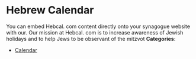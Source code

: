 # Hebrew Calendar


You can embed Hebcal. com content directly onto your synagogue website with our. Our mission at Hebcal. com is to increase awareness of Jewish holidays and to help Jews to be observant of the mitzvot
**Categories**:

- [Calendar](https://github/awesome-apis/awesome-apis#calendar)



